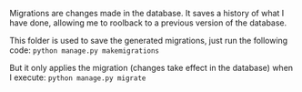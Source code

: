 Migrations are changes made in the database.
It saves a history of what I have done, allowing me to roolback to a previous version of the database.

This folder is used to save the generated migrations, just run the following code:
`python manage.py makemigrations`

But it only applies the migration (changes take effect in the database) when I execute:
`python manage.py migrate`